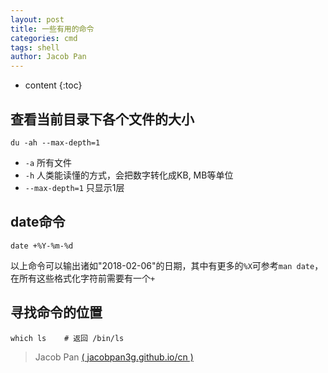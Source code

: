 ```yaml
---
layout: post
title: 一些有用的命令
categories: cmd
tags: shell
author: Jacob Pan
---
```


* content
{:toc}


## 查看当前目录下各个文件的大小

```shell
du -ah --max-depth=1
```
- `-a` 所有文件
- `-h` 人类能读懂的方式，会把数字转化成KB, MB等单位
- `--max-depth=1` 只显示1层

## date命令

```shell
date +%Y-%m-%d
```
以上命令可以输出诸如"2018-02-06"的日期，其中有更多的`%X`可参考`man date`，在所有这些格式化字符前需要有一个`+`


## 寻找命令的位置

```shell
which ls    # 返回 /bin/ls
```


> Jacob Pan [( jacobpan3g.github.io/cn )](http://jacobpan3g.github.io/cn)


